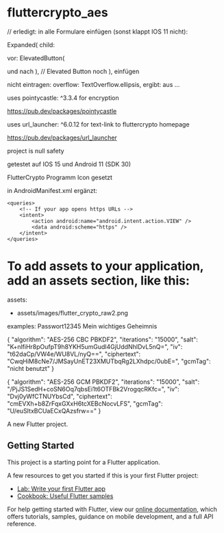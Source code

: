 # fluttercrypto_aes

// erledigt: in alle Formulare einfügen (sonst klappt IOS 11 nicht):

Expanded(
child:

vor: ElevatedButton(

und nach ), // Elevated Button noch
), einfügen

nicht eintragen:
overflow: TextOverflow.ellipsis,
ergibt: aus ...

uses pointycastle: ^3.3.4 for encryption

https://pub.dev/packages/pointycastle

uses url_launcher: ^6.0.12 for text-link to fluttercrypto homepage

https://pub.dev/packages/url_launcher

project is null safety

getestet auf IOS 15 und Android 11 (SDK 30)

FlutterCrypto Programm Icon gesetzt

in AndroidManifest.xml ergänzt:

    <queries>
        <!-- If your app opens https URLs -->
        <intent>
            <action android:name="android.intent.action.VIEW" />
            <data android:scheme="https" />
        </intent>
    </queries>

# To add assets to your application, add an assets section, like this:
assets:
- assets/images/flutter_crypto_raw2.png

examples: Passwort12345
Mein wichtiges Geheimnis

{
"algorithm": "AES-256 CBC PBKDF2",
"iterations": "15000",
"salt": "K+nlfiHr8pOufpT9h8YKH5umGudl4GjUddNhIDvL5nQ=",
"iv": "t62daCp/VW4e/WU8VL/nyQ==",
"ciphertext": "CwqHiM8cNe7/JMSayUnET23XMUTbqRg2LXhdpc/0ubE=",
"gcmTag": "nicht benutzt"
}

{
"algorithm": "AES-256 GCM PBKDF2",
"iterations": "15000",
"salt": "/PjJS1SedH+coSN6Oq7qbsEi1t6OTFBk2VrogqcRKfc=",
"iv": "Dvj0yWfCTNUYbsCd",
"ciphertext": "cmEVXh+b8ZrFqxGXxH6tcXEBcNocvLFS",
"gcmTag": "U/euSItxBCUaECxQAzsfrw=="
}


A new Flutter project.

## Getting Started

This project is a starting point for a Flutter application.

A few resources to get you started if this is your first Flutter project:

- [Lab: Write your first Flutter app](https://flutter.dev/docs/get-started/codelab)
- [Cookbook: Useful Flutter samples](https://flutter.dev/docs/cookbook)

For help getting started with Flutter, view our
[online documentation](https://flutter.dev/docs), which offers tutorials,
samples, guidance on mobile development, and a full API reference.

